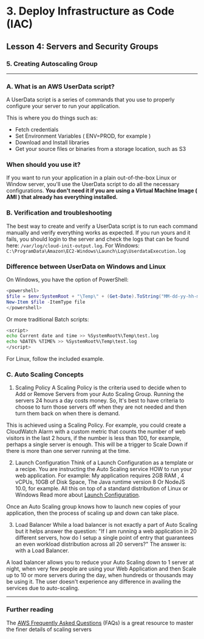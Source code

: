# 3. Deploy Infrastructure as Code (IAC)

## Lesson 4: Servers and Security Groups


### 5. Creating Autoscaling Group
___


### A. What is an AWS UserData script?
A UserData script is a series of commands that you use to properly configure your server to run your application.

This is where you do things such as:

* Fetch credentials
* Set Environment Variables ( ENV=PROD, for example )
* Download and Install libraries
* Get your source files or binaries from a storage location, such as S3

### When should you use it?
If you want to run your application in a plain out-of-the-box Linux or Window server, you'll use the UserData script to do all the necessary configurations. **You don't need it if you are using a Virtual Machine Image ( AMI ) that already has everything installed.**

### B. Verification and troubleshooting
The best way to create and verify a UserData script is to run each command manually and verify everything works as expected. If you run yours and it fails, you should login to the server and check the logs that can be found here: `/var/log/cloud-init-output.log`. For Windows: `C:\ProgramData\Amazon\EC2-Windows\Launch\Log\UserdataExecution.log`

### Difference between UserData on Windows and Linux
On Windows, you have the option of PowerShell:
```powershell
<powershell>
$file = $env:SystemRoot + "\Temp\" + (Get-Date).ToString("MM-dd-yy-hh-mm")
New-Item $file -ItemType file
</powershell>
```
Or more traditional Batch scripts:
```bash
<script>
echo Current date and time >> %SystemRoot%\Temp\test.log
echo %DATE% %TIME% >> %SystemRoot%\Temp\test.log
</script>
```
For Linux, follow the included example.

### C. Auto Scaling Concepts
1. Scaling Policy
A Scaling Policy is the criteria used to decide when to Add or Remove Servers from your Auto Scaling Group. Running the servers 24 hours a day costs money. So, It's best to have criteria to choose to turn those servers off when they are not needed and then turn them back on when there is demand.

This is achieved using a Scaling Policy. For example, you could create a CloudWatch Alarm with a custom metric that counts the number of web visitors in the last 2 hours, if the number is less than 100, for example, perhaps a single server is enough. This will be a trigger to Scale Down if there is more than one server running at the time.

2. Launch Configuration
Think of a Launch Configuration as a template or a recipe. You are instructing the Auto Scaling service HOW to run your web application. For example: My application requires 2GB RAM , 4 vCPUs, 10GB of Disk Space, The Java runtime version 8 Or NodeJS 10.0, for example. All this on top of a standard distribution of Linux or Windows Read more about [Launch Configuration](https://docs.aws.amazon.com/autoscaling/ec2/userguide/LaunchConfiguration.html).

Once an Auto Scaling group knows how to launch new copies of your application, then the process of scaling up and down can take place.

3. Load Balancer
While a load balancer is not exactly a part of Auto Scaling but it helps answer the question: "If I am running a web application in 20 different servers, how do I setup a single point of entry that guarantees an even workload distribution across all 20 servers?" The answer is: with a Load Balancer.

A load balancer allows you to reduce your Auto Scaling down to 1 server at night, when very few people are using your Web Application and then Scale up to 10 or more servers during the day, when hundreds or thousands may be using it. The user doesn't experience any difference in availing the services due to auto-scaling.

___

### Further reading
The [AWS Frequently Asked Questions](https://aws.amazon.com/autoscaling/faqs/) (FAQs) is a great resource to master the finer details of scaling servers